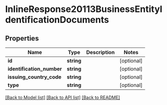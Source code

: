 # InlineResponse20113BusinessEntityIdentificationDocuments

## Properties
Name | Type | Description | Notes
------------ | ------------- | ------------- | -------------
**id** | **string** |  | [optional] 
**identification_number** | **string** |  | [optional] 
**issuing_country_code** | **string** |  | [optional] 
**type** | **string** |  | [optional] 

[[Back to Model list]](../README.md#documentation-for-models) [[Back to API list]](../README.md#documentation-for-api-endpoints) [[Back to README]](../README.md)


